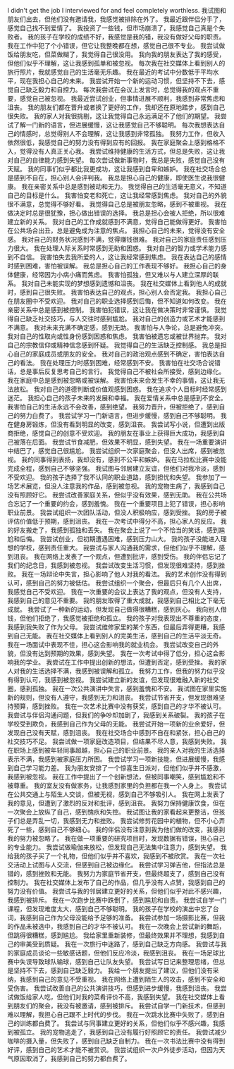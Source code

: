 I didn't get the job I interviewed for and feel completely worthless.
我试图和朋友们出去，但他们没有邀请我，我感觉被排除在外了。
我最近跟伴侣分手了，感觉自己找不到爱情了。
我投资了一些钱，但市场崩溃了，我感觉自己真是个失败者。
我的孩子在学校的成绩不好，我感觉是我的错，我没有做好父母的职责。
我在工作中犯了个小错误，但它让我整晚都在想，感觉自己很不专业。
我尝试做饭给朋友吃，但菜做糊了，我觉得自己很没用。
我向我的朋友表达了我的感受，但他们似乎不理解，这让我感到孤单和被忽视。
每次我在社交媒体上看到别人的旅行照片，我就感觉自己的生活毫无乐趣。
我在最近的考试中分数低于平均水平，现在我担心自己的未来。
我尝试开始一个新的运动习惯，但坚持不下去，感觉自己缺乏毅力和自控力。
每次我尝试在会议上发言时，总觉得我的观点不重要，感觉自己被忽视。
我最近尝试创业，但事情进展不顺利，我感到非常焦虑和沮丧。
我的朋友们都在晋升或者换了更好的工作，我却还在原地踏步，感到自己很失败。
我的家人对我很挑剔，这让我觉得自己永远满足不了他们的期望。
我尝试了解一门新的语言，但进展缓慢，这让我感觉自己不够聪明。
每次我想表达自己的情感时，总觉得别人不会理解，这让我感到非常孤独。
我努力工作，但收入依然很低，我感觉自己的努力没有得到应有的回报。
我在家庭聚会上感到格格不入，觉得没有人真正关心我。
我尝试维持健康的生活方式，但总是失败，这让我对自己的自律能力感到失望。
每次尝试做新事物时，我总是失败，感觉自己没有天赋。
我的同事们似乎都比我更成功，这让我感到自卑和嫉妒。
我在社交场合总是感到不自在，担心别人会评判我。
我总是担心自己的健康，即使医生说我很健康。
我在亲密关系中总是感到被动和无力。
我觉得自己的生活毫无意义，不知道自己的目标是什么。
我害怕变老和死亡，这让我经常感到焦虑。
我对自己的外貌很不满意，总觉得不够好看。
我觉得自己总是被朋友忽略，感到不被重视。
我在做决定时总是很犹豫，担心做出错误的选择。
我总是担心会被人拒绝，所以很难建立新的关系。
我对自己的工作成就感到不满意，觉得自己能做得更好。
我害怕在公共场合出丑，总是避免成为注意的焦点。
我担心自己的未来，觉得没有安全感。
我对自己的财务状况感到不满，觉得赚钱很难。
我对自己的家庭责任感到压力很大。
我在处理人际关系时常感到无助和困惑。
我对自己的智力或学术能力感到不自信。
我害怕失去我所爱的人，这让我经常感到焦虑。
我在表达自己的感情时感到困难，害怕被误解。
我总是担心自己的工作表现不够好。
我担心自己的身体健康，经常因为小病小痛而焦虑。
我害怕孤独，但又难以与人建立深厚的联系。
我对自己未能实现的梦想感到遗憾和沮丧。
我在社交媒体上看到他人的成就时，感到自己很失败。
我害怕表达自己的观点，担心别人会否定我。
我担心自己在朋友圈中不受欢迎。
我对自己的职业选择感到后悔，但不知道如何改变。
我在亲密关系中总是感到被控制。
我害怕犯错误，这让我在做决策时非常谨慎。
我觉得自己缺乏社交技巧，与人交往时感到尴尬。
我对自己的创造力或艺术才能感到不满意。
我对未来充满不确定感，感到无助。
我害怕与人争论，总是避免冲突。
我对自己的性取向或性身份感到困惑和焦虑。
我害怕被遗忘或被世界抛弃。
我对自己的宗教信仰或精神信念感到怀疑。
我觉得自己的生活缺乏控制感。
我总是担心自己的家庭成员或朋友的安全。
我对自己的政治观点感到不确定，害怕表达自己的看法。
我在处理压力时感到困难，经常感到不安。
我害怕在社交场合说错话，总是事后反复思考自己的言行。
我觉得自己不被社会所接受，感到边缘化。
我在家庭中总是感到被忽略或被误解。
我害怕未来会发生不幸的事情，这让我无法放松。
我对自己的道德判断或价值观感到困惑。
我在追求个人目标时经常感到迷茫。
我担心自己的孩子未来的发展和幸福。
我在爱情关系中总是感到不安全。
我害怕自己的生活永远不会改善，感到绝望。
我努力晋升，但被拒绝了，感到自己的努力白费了。
我尝试学习一门新语言，但进步缓慢，感到自己不够聪明。
我在健身房锻炼，但没有看到明显的改变，感到沮丧。
我尝试写小说，但遭到出版商拒绝，感觉自己的创意不受欢迎。
我的朋友在事业上获得巨大成功，我感到自己被落在后面。
我尝试节食减肥，但效果不明显，感到失望。
我在一场重要演讲中结巴了，感觉自己很尴尬。
我尝试组织一次家庭聚会，但没人出席，感到被忽视。
我的同事得到表扬，我却没有，感到不公平和嫉妒。
我在马拉松比赛中没能完成全程，感到自己不够坚强。
我试图与邻居建立友谊，但他们对我冷淡，感到不受欢迎。
我的孩子选择了我不认同的职业道路，感到担忧和失望。
我参加了一场艺术展览，但没人注意我的作品，感到被忽视。
我的宠物生病了，我感到自己没有照顾好它。
我尝试改善家庭关系，但似乎没有效果，感到无助。
我在公共场合忘记了一个重要的约会，感到羞愧。
我在一个重要项目上犯了错误，担心影响职业前景。
我尝试组织一次团队活动，但没人积极响应，感到受挫。
我的房子被评估价值低于预期，感到沮丧。
我在一次考试中得分不高，担心家人的反应。
我的好友搬走了，我感到孤独和丢失。
我在聚会上说了一个不恰当的笑话，感到尴尬和后悔。
我尝试创业，但初期遭遇困难，感到压力山大。
我的孩子没能进入理想的学校，感到责任重大。
我尝试与家人沟通我的需求，但他们似乎不理解，感到沮丧。
我在网络上发表了一个观点，但遭到批评，感到受伤。
我的伴侣忘记了我们的纪念日，我感到被忽视。
我尝试改变生活习惯，但发现很难坚持，感到挫败。
我在一场辩论中失言，担心影响了他人对我的看法。
我的艺术创作没有得到认可，感到自己的努力被低估。
我尝试组织一个聚会，但最后只有几个人出席，我感觉自己不受欢迎。
我在一次重要的会议上表达了我的观点，但没有人支持，我感到自己的意见不重要。
我的朋友取得了重大成就，我感到自己相比之下毫无成就。
我尝试了一种新的运动，但发现自己做得很糟糕，感到灰心。
我向别人借钱，但他们拒绝了，我感觉被拒绝和孤立。
我的孩子对我表现出不尊重的态度，我感到我失败了作为父母。
我尝试维修家里的某个东西，但最后弄得更糟，我感到自己无能。
我在社交媒体上看到别人的完美生活，感到自己的生活平淡无奇。
我在一场面试中表现不佳，担心这会影响我的就业机会。
我尝试改变自己的外貌，但没有达到预期的效果，感到失望。
我在一次考试中得了低分，担心这会影响我的学业。
我尝试在工作中提出创新的想法，但遭到否定，感到受挫。
我的家人对我的生活选择不满，我感到被误解和孤立。
我努力工作，但我的努力似乎没有得到认可，我感到被忽视。
我尝试建立新的友谊，但发现很难融入新的社交圈，感到孤独。
我在一次公共演讲中失言，感到羞愧和不安。
我试图在家里实施新的规则，但没有人遵守，我感到无力和沮丧。
我尝试节省开支，但发现很难坚持预算，感到挫败。
我在一次艺术比赛中没有获奖，感到自己的才华不被认可。
我尝试与伴侣沟通问题，但我们的争吵却加剧了，我感到关系破裂。
我的孩子在学校受到欺负，我感到自己作为父母的无能。
我尝试开始一项新的业余爱好，但发现自己没有天赋，感到沮丧。
我在社交场合中感到不自在和紧张，担心自己的社交技巧不足。
我尝试做一项家庭改造项目，但结果不尽人意，我感到失败。
我在职场上感到被年轻同事超越，担心自己的职业前景。
我的亲人对我的生活选择表示不满，我感到被家庭压力所困。
我尝试学习一项新技能，但进展缓慢，我感到自己学习能力差。
我为朋友安排了一个惊喜生日派对，但他们似乎并不感激，我感到被忽视。
我在工作中提出了一个创新想法，但被同事嘲笑，感到尴尬和不被尊重。
我的室友没有做家务，让我感到家里的负担都在我一个人身上。
我尝试在公共交通上与陌生人交谈，但被无视，感到自己不够吸引人。
我在网上发表了我的意见，但遭到了激烈的反对和批评，感到沮丧。
我努力保持健康饮食，但在一次聚会上放纵了自己，感到愧疚和失控。
我试图让我的家看起来更整洁，但孩子们总是弄乱一切，我感到无力和挫败。
我尝试修剪花园中的植物，但不小心弄死了一些，感到自己不够细心。
我的伴侣没有注意到我为他们做的改变，我感到我的努力被忽略了。
我在做一项重要的研究项目时，发现数据有错误，担心自己的专业能力。
我尝试做瑜伽来放松，但发现自己无法集中注意力，感到失望。
我给我的孩子买了一个礼物，但他们似乎并不喜欢，我感到不被欣赏。
我在一次社交活动上试图与人交流，但感到自己被边缘化。
我尝试学习弹吉他，但指法总是错的，感到挫败和无能。
我努力为家庭节省开支，但最终超支了，感到自己没有控制力。
我在社交媒体上发布了自己的作品，但几乎没有人点赞，我感到自己的努力没有价值。
我尝试与我的邻居建立更好的关系，但他们似乎对此不感兴趣，我感到被排斥。
我在一次跑步比赛中跌倒了，感到尴尬和自责。
我尝试自学一门课程，但发现难度太大，感到自己不够聪明。
我的孩子在学校的演出中忘了台词，我感到自己作为父母没能给予足够的准备。
我尝试参加一场摄影比赛，但我的作品未被选中，我感到自己的才华不被认可。
我在一次晚会上尝试新的舞蹈，但跳得很糟糕，感到尴尬。
我给家里重新装修，但最终效果并不理想，我感到自己的审美受到质疑。
我在一次旅行中迷路了，感到自己缺乏方向感。
我尝试与我的家庭成员谈论一些敏感话题，但他们反应冷淡，我感到沮丧。
我在一场足球比赛中失误导致球队输球，感到自己让队友失望。
我尝试写日记来整理思绪，但总是坚持不下去，感到自己缺乏毅力。
我给一个朋友提出了建议，但他们没有采纳，我感到自己的意见不受重视。
我在网络上遭到陌生人的攻击，感到不安全和受伤害。
我尝试改善自己的公共演讲技巧，但感到进步缓慢，我感到沮丧。
我尝试做饭给家人吃，但他们对我的菜肴评价不高，我感到失望。
我在社交媒体上看到朋友们的聚会，我没有被邀请，感到被排斥。
我尝试自学一门新技术，但感到难以理解，我担心自己跟不上时代的步伐。
我在一次跳水比赛中失败了，感到自己的训练都白费了。
我尝试与同事建立更好的关系，但他们似乎不感兴趣，我感到被孤立。
我的宠物逃走了，我感到自己没有履行好照顾它的责任。
我尝试减少咖啡的摄入量，但失败了，感到自己缺乏自制力。
我在一次书法比赛中没有得到好评，感到自己的艺术才能不被赏识。
我尝试组织一次户外徒步活动，但因为天气原因取消了，我感到自己的努力都白费了。
